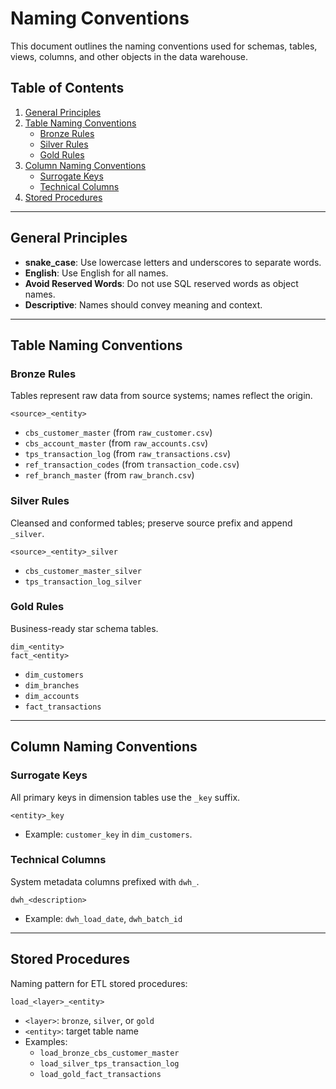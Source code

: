 # Naming Conventions

This document outlines the naming conventions used for schemas, tables, views, columns, and other objects in the data warehouse.

## Table of Contents
1. [General Principles](#general-principles)
2. [Table Naming Conventions](#table-naming-conventions)
   - [Bronze Rules](#bronze-rules)
   - [Silver Rules](#silver-rules)
   - [Gold Rules](#gold-rules)
3. [Column Naming Conventions](#column-naming-conventions)
   - [Surrogate Keys](#surrogate-keys)
   - [Technical Columns](#technical-columns)
4. [Stored Procedures](#stored-procedures)

---

## General Principles
- **snake_case**: Use lowercase letters and underscores to separate words.
- **English**: Use English for all names.
- **Avoid Reserved Words**: Do not use SQL reserved words as object names.
- **Descriptive**: Names should convey meaning and context.

---

## Table Naming Conventions

### Bronze Rules
Tables represent raw data from source systems; names reflect the origin.

```
<source>_<entity>
```
- `cbs_customer_master` (from `raw_customer.csv`)
- `cbs_account_master` (from `raw_accounts.csv`)
- `tps_transaction_log` (from `raw_transactions.csv`)
- `ref_transaction_codes` (from `transaction_code.csv`)
- `ref_branch_master` (from `raw_branch.csv`)

### Silver Rules
Cleansed and conformed tables; preserve source prefix and append `_silver`.

```
<source>_<entity>_silver
```
- `cbs_customer_master_silver`
- `tps_transaction_log_silver`

### Gold Rules
Business-ready star schema tables.

```
dim_<entity>
fact_<entity>
```
- `dim_customers`
- `dim_branches`
- `dim_accounts`
- `fact_transactions`

---

## Column Naming Conventions

### Surrogate Keys
All primary keys in dimension tables use the `_key` suffix.

```
<entity>_key
```
- Example: `customer_key` in `dim_customers`.

### Technical Columns
System metadata columns prefixed with `dwh_`.

```
dwh_<description>
```
- Example: `dwh_load_date`, `dwh_batch_id`

---

## Stored Procedures
Naming pattern for ETL stored procedures:

```
load_<layer>_<entity>
```
- `<layer>`: `bronze`, `silver`, or `gold`
- `<entity>`: target table name
- Examples:
  - `load_bronze_cbs_customer_master`
  - `load_silver_tps_transaction_log`
  - `load_gold_fact_transactions`
